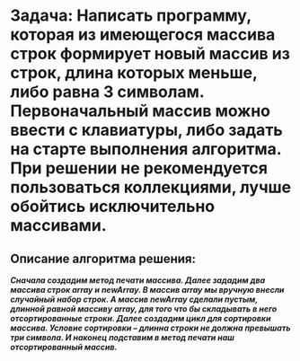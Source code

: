 # Задача: Написать программу, которая из имеющегося массива строк формирует новый массив из строк, длина которых меньше, либо равна 3 символам. Первоначальный массив можно ввести с клавиатуры, либо задать на старте выполнения алгоритма. При решении не рекомендуется пользоваться коллекциями, лучше обойтись исключительно массивами. #

## **Описание алгоритма решения:** ##

***Сначала создадим метод печати массива. Далее зададим два массива строк array и newArray.
В массив array мы вручную внесли случайный набор строк. А массив newArray сделали пустым, длинной равной массиву array, для того что бы складывать в него отсортированные строки.
Далее создадим цикл для сортировки массива. Условие сортировки – длинна строки не должна превышать три символа.
И наконец подставим в метод печати наш отсортированный массив.***

